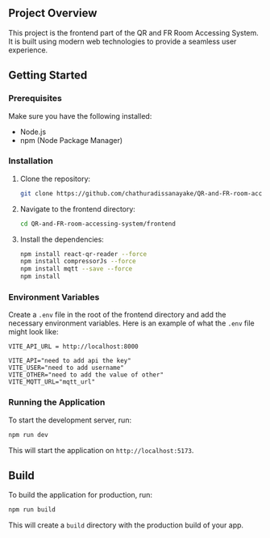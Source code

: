 

## Project Overview
This project is the frontend part of the QR and FR Room Accessing System. It is built using modern web technologies to provide a seamless user experience.

## Getting Started

### Prerequisites
Make sure you have the following installed:
- Node.js
- npm (Node Package Manager)

### Installation
1. Clone the repository:
    ```sh
    git clone https://github.com/chathuradissanayake/QR-and-FR-room-accessing-system.git
    ```
2. Navigate to the frontend directory:
    ```sh
    cd QR-and-FR-room-accessing-system/frontend
    ```
3. Install the dependencies:
    ```sh
    npm install react-qr-reader --force
    npm install compressorJs --force
    npm install mqtt --save --force
    npm install
    ```

### Environment Variables
Create a `.env` file in the root of the frontend directory and add the necessary environment variables. Here is an example of what the `.env` file might look like:
```
VITE_API_URL = http://localhost:8000

VITE_API="need to add api the key"
VITE_USER="need to add username"
VITE_OTHER="need to add the value of other"
VITE_MQTT_URL="mqtt_url"

```

### Running the Application
To start the development server, run:
```sh
npm run dev
```
This will start the application on `http://localhost:5173`.

## Build
To build the application for production, run:
```sh
npm run build
```
This will create a `build` directory with the production build of your app.



